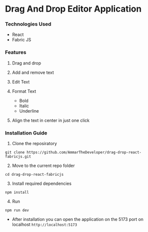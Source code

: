 # Drag And Drop Editor Application

### Technologies Used

- React
- Fabric JS

### Features

1. Drag and drop
2. Add and remove text
3. Edit Text
4. Format Text

   - Bold
   - Italic
   - Underline

5. Align the text in center in just one click

### Installation Guide

1. Clone the reposiratory

```
git clone https://github.com/AmmarTheDeveloper/drag-drop-react-fabricjs.git
```

2. Move to the current repo folder

```
cd drag-drop-react-fabricjs
```

3. Install required dependencies

```
npm install
```

4. Run

```
npm run dev
```

- After installation you can open the application on the 5173 port on localhost
  `http://localhost:5173`

